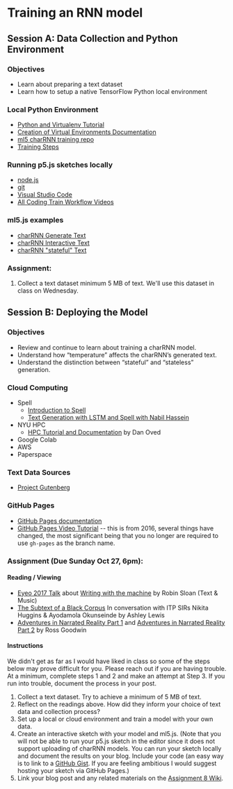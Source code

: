 # Training an RNN model

## Session A: Data Collection and Python Environment

### Objectives
* Learn about preparing a text dataset
* Learn how to setup a native TensorFlow Python local environment

### Local Python Environment
* [Python and Virtualenv Tutorial](https://youtu.be/nnhjvHYRsmM)
* [Creation of Virtual Environments Documentation](https://docs.python.org/3/library/venv.html)
* [ml5 charRNN training repo](https://github.com/ml5js/training-charRNN)
* [Training Steps](training.md)

### Running p5.js sketches locally
* [node.js](https://nodejs.org/en/)
* [git](https://git-scm.com/)
* [Visual Studio Code](https://code.visualstudio.com/)
* [All Coding Train Workflow Videos](https://thecodingtrain.com/Tutorials/19-workflow/)

### ml5.js examples
* [charRNN Generate Text](https://github.com/ml5js/ml5-examples/tree/release/p5js/CharRNN/CharRNN_Text)
* [charRNN Interactive Text](https://github.com/ml5js/ml5-examples/tree/release/p5js/CharRNN/CharRNN_Interactive)
* [charRNN "stateful" Text](https://github.com/ml5js/ml5-examples/tree/release/p5js/CharRNN/CharRNN_Text_Stateful)

### Assignment:
1. Collect a text dataset minimum 5 MB of text. We'll use this dataset in class on Wednesday.

## Session B: Deploying the Model

### Objectives
* Review and continue to learn about training a charRNN model.
* Understand how “temperature” affects the charRNN’s generated text.
* Understand the distinction between “stateful” and “stateless” generation.

### Cloud Computing
* Spell
  * [Introduction to Spell](https://youtu.be/ggBOAPtFjYU)
  * [Text Generation with LSTM and Spell with Nabil Hassein](https://youtu.be/xfuVcfwtEyw)
* NYU HPC
  * [HPC Tutorial and Documentation](https://github.com/oveddan/itp_presentations/blob/master/hpc/getting_started.md) by Dan Oved
* Google Colab
* AWS
* Paperspace

### Text Data Sources
* [Project Gutenberg](https://www.gutenberg.org/)

### GitHub Pages
* [GitHub Pages documentation](https://pages.github.com/)
* [GitHub Pages Video Tutorial](https://youtu.be/8HPYsDTk17A) -- this is from 2016, several things have changed, the most significant being that you no longer are required to use `gh-pages` as the branch name.

### Assignment (Due Sunday Oct 27, 6pm):

#### Reading / Viewing
* [Eyeo 2017 Talk](https://vimeo.com/232545219) about [Writing with the machine](https://www.robinsloan.com/notes/writing-with-the-machine/) by Robin Sloan (Text & Music)
* [The Subtext of a Black Corpus](https://medium.com/ml5js/the-subtext-of-a-black-corpus-4440de02eb32) In conversation with ITP SIRs Nikita Huggins & Ayodamola Okunseinde by Ashley Lewis
* [Adventures in Narrated Reality Part 1](https://medium.com/artists-and-machine-intelligence/adventures-in-narrated-reality-6516ff395ba3) and [Adventures in Narrated Reality Part 2](https://medium.com/artists-and-machine-intelligence/adventures-in-narrated-reality-part-ii-dc585af054cb) by Ross Goodwin

#### Instructions
We didn't get as far as I would have liked in class so some of the steps below may prove difficult for you. Please reach out if you are having trouble. At a minimum, complete steps 1 and 2 and make an attempt at Step 3. If you run into trouble, document the process in your post.
1. Collect a text dataset. Try to achieve a minimum of 5 MB of text.
2. Reflect on the readings above. How did they inform your choice of text data and collection process?
3. Set up a local or cloud environment and train a model with your own data.
4. Create an interactive sketch with your model and ml5.js. (Note that you will not be able to run your p5.js sketch in the editor since it does not support uploading of charRNN models. You can run your sketch locally and document the results on your blog. Include your code (an easy way is to link to a [GitHub Gist](https://gist.github.com/). If you are feeling ambitious I would suggest hosting your sketch via GitHub Pages.)
5. Link your blog post and any related materials on the [Assignment 8 Wiki](https://github.com/ml5js/Intro-ML-Arts-IMA/wiki/Assignment-8).
